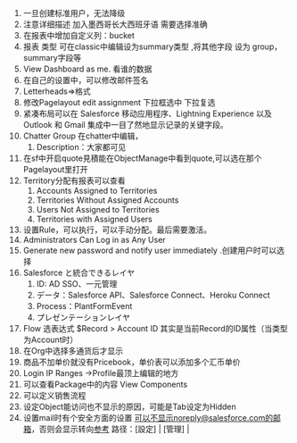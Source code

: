 1. 一旦创建标准用户，无法降级
2. 注意详细描述 加入墨西哥长大西班牙语 需要选择准确
3. 在报表中增加自定义列：bucket 
4. 报表 类型 可在classic中编辑设为summary类型 ,将其他字段  设为 group， summary字段等
5. View Dashboard as me. 看谁的数据
6. 在自己的设置中，可以修改邮件签名
7. Letterheads=>格式
8. 修改Pagelayout edit assignment 下拉框选中 下拉复选
9. 紧凑布局可以在 Salesforce 移动应用程序、Lightning Experience 以及 Outlook 和 Gmail 集成中一目了然地显示记录的关键字段。
10. Chatter Group 在chatter中编辑，
    1. Description：大家都可见
11. 在sf中开启quote見積能在ObjectManage中看到quote,可以选在那个Pagelayout里打开
12. Territory分配有报表可以查看
    1.  Accounts Assigned to Territories 
    2.  Territories Without Assigned Accounts
    3.  Users Not Assigned to Territories 
    4.  Territories with Assigned Users
13. 设置Rule，可以执行，可以手动分配。最后需要激活。
14. Administrators Can Log in as Any User 
15. Generate new password and notify user immediately .创建用户时可以选择
16. Salesforce と統合できるレイヤ
    1.  ID: AD SSO、一元管理
    2.  データ：Salesforce API、Salesforce Connect、Heroku Connect
    3.  Process：PlantFormEvent
    4.  プレゼンテーションレイヤ
17. Flow 选表达式 $Record > Account ID 其实是当前Record的ID属性（当类型为Account时）
18. 在Org中选择多通货后才显示
19. 商品不加单价就没有Pricebook，单价表可以添加多个汇币单价
20. Login IP Ranges ->Profile最顶上编辑的地方
21. 可以查看Package中的内容 View Components 
22. 可以定义销售流程
23. 设定Object能访问也不显示的原因，可能是Tab设定为Hidden
24. 设置mail时有个安全方面的设置 可以不显示noreply@salesforce.com的邮箱，否则会显示转向[参考](https://help.salesforce.com/s/articleView?id=000317291&type=1)  路径：[設定] | [管理] | 

